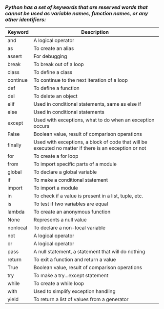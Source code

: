 ### *Python has a set of keywords that are reserved words that cannot be used as variable names, function names, or any other identifiers:*

|**Keyword**	| **Description** |
|------------|------------------------|
|and |	A logical operator |
|as	| To create an alias |
|assert |	For debugging |
|break	| To break out of a loop|
|class	| To define a class|
|continue	| To continue to the next iteration of a loop|
| def	| To define a function |
| del	| To delete an object|
| elif	| Used in conditional statements, same as else if|
| else	| Used in conditional statements|
|except	|Used with exceptions, what to do when an exception occurs|
|False	|Boolean value, result of comparison operations|
|finally	|Used with exceptions, a block of code that will be executed no matter if there is an exception or not|
| for	|To create a for loop|
|from	|To import specific parts of a module|
|global	|To declare a global variable|
|if	|To make a conditional statement|
|import |	To import a module|
|in	|To check if a value is present in a list, tuple, etc.|
|is	|To test if two variables are equal|
|lambda	|To create an anonymous function|
|None	|Represents a null value|
|nonlocal	|To declare a non-local variable|
|not	|A logical operator|
|or	|A logical operator|
|pass	|A null statement, a statement that will do nothing|
|return	|To exit a function and return a value|
|True	|Boolean value, result of comparison operations|
|try	|To make a try...except statement|
|while	|To create a while loop|
|with	|Used to simplify exception handling|
|yield	|To return a list of values from a generator|


